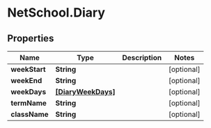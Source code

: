# NetSchool.Diary

## Properties
Name | Type | Description | Notes
------------ | ------------- | ------------- | -------------
**weekStart** | **String** |  | [optional] 
**weekEnd** | **String** |  | [optional] 
**weekDays** | [**[DiaryWeekDays]**](DiaryWeekDays.md) |  | [optional] 
**termName** | **String** |  | [optional] 
**className** | **String** |  | [optional] 
